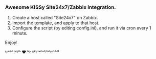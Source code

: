 ### Awesome KISSy Site24x7/Zabbix integration.

1. Create a host called "Site24x7" on Zabbix.
2. Import the template, and apply to that host.
3. Configure the script (by editing config.ini), and run it via cron every 1 minute.

Enjoy!


ᴹᵃᵈᵉ ʷᶦᵗʰ ♥️ ᵇʸ ᴿᵉᶦⁿᵛᵉⁿᵗᵀʰᵉᵂʰᵉᵉˡ

